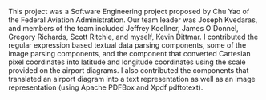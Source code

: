 This project was a Software Engineering project proposed by Chu Yao of the Federal
Aviation Administration.  Our team leader was Joseph Kvedaras, and members of the team included
Jeffrey Koellner, James O'Donnel, Gregory Richards, Scott Ritchie, and myself, Kevin Dittmar.
I contributed the regular expression based textual data parsing components, some of the image
parsing components, and the component that converted Cartesian pixel coordinates into latitude
and longitude coordinates using the scale provided on the airport diagrams.  I also contributed
the components that translated an airport diagram into a text representation as well as an image
representation (using Apache PDFBox and Xpdf pdftotext).
